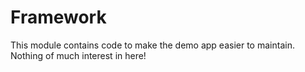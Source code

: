 # Framework

This module contains code to make the demo app easier to maintain. Nothing of much interest in here!